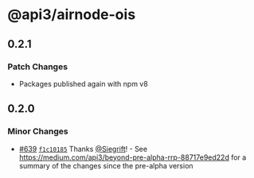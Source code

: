 # @api3/airnode-ois

## 0.2.1

### Patch Changes

- Packages published again with npm v8

## 0.2.0

### Minor Changes

- [#639](https://github.com/api3dao/airnode/pull/639) [`f1c10185`](https://github.com/api3dao/airnode/commit/f1c10185498d9bafe799661ecd9e361a2c9ea55d) Thanks [@Siegrift](https://github.com/Siegrift)! - See https://medium.com/api3/beyond-pre-alpha-rrp-88717e9ed22d for a summary of the changes since the pre-alpha version
